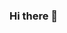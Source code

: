 ### Hi there 👋

<!--
**adedupsy/adedupsy** is a ✨ _special_ ✨ repository because its `README.md` (this file) appears on your GitHub profile.

Here are some ideas to get you started:
- 👋  Hi, im Modupeoluwa Adedeji
- 🌱 experienced in using Excel,SQL,Power BI and Python
- 👯 willing tocollaborate on data analysis project
- 🤔 seeking data analyst jobs
- 📫 you can reach me on https://www.linkedin.com/in/modupeoluwa-adedeji-568938209/
- 😄 Pronouns: She/Her
- ⚡ Fun fact: The global datasphere has 90% replicated data and 10% unique data
